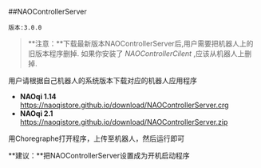 ##NAOControllerServer

`版本:3.0.0`

>**注意：**下载最新版本NAOControllerServer后,用户需要把机器人上的旧版本程序删掉. 如果你安装了 *NAOControllerCilent* ,应该从机器人上删掉.

用户请根据自己机器人的系统版本下载对应的机器人应用程序

- **NAOqi 1.14**  <https://naoqistore.github.io/download/NAOControllerServer.crg>
- **NAOqi 2.1**   <https://naoqistore.github.io/download/NAOControllerServer.zip>

用Choregraphe打开程序，上传至机器人，然后运行即可

 **建议：**把NAOControllerServer设置成为开机启动程序